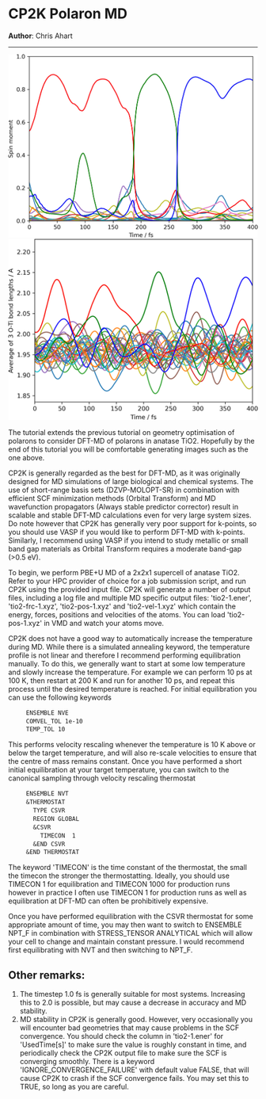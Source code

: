 # CP2K Polaron MD

__Author__: Chris Ahart
-- -

![Hole polaron](https://github.com/LiuTheoryLab/wiki_cp2k/blob/main/tio2/anatase/cell-221/md/neutral-4hours-100k-COMVEL_TO-1e-10-TEMPTOL-10-200k-300k-dz-400k-500k-csvr-timecon-1-COMVEL_TO-1e-10-nvt-u-3.5-hole-timestep-1.0-o-3.5-ti-0/hirshfeld_spin_all.png)
![Hole polaron](https://github.com/LiuTheoryLab/wiki_cp2k/blob/main/tio2/anatase/cell-221/md/neutral-4hours-100k-COMVEL_TO-1e-10-TEMPTOL-10-200k-300k-dz-400k-500k-csvr-timecon-1-COMVEL_TO-1e-10-nvt-u-3.5-hole-timestep-1.0-o-3.5-ti-0/bond_lengths_average.png)

The tutorial extends the previous tutorial on geometry optimisation of polarons to consider DFT-MD of polarons in anatase TiO2. Hopefully by the end of this tutorial you will be comfortable generating images such as the one above.

CP2K is generally regarded as the best for DFT-MD, as it was originally designed for MD simulations of large biological and chemical systems. The use of short-range basis sets (DZVP-MOLOPT-SR) in combination with efficient SCF minimization methods (Orbital Transform) and MD wavefunction propagators (Always stable predictor corrector) result in scalable and stable DFT-MD calculations even for very large system sizes. Do note however that CP2K has generally very poor support for k-points, so you should use VASP if you would like to perform DFT-MD with k-points. Similarly, I recommend using VASP if you intend to study metallic or small band gap materials as Orbital Transform requires a moderate band-gap (>0.5 eV). 

To begin, we perform PBE+U MD of a 2x2x1 supercell of anatase TiO2. Refer to your HPC provider of choice for a job submission script, and run CP2K using the provided input file. CP2K will generate a number of output files, including a log file and multiple MD specific output files: 'tio2-1.ener', 'tio2-frc-1.xyz', 'tio2-pos-1.xyz' and 'tio2-vel-1.xyz' which contain the energy, forces, positions and velocities of the atoms. You can load 'tio2-pos-1.xyz' in VMD and watch your atoms move.

CP2K does not have a good way to automatically increase the temperature during MD. While there is a simulated annealing keyword, the temperature profile is not linear and therefore I recommend performing equilibration manually. To do this, we generally want to start at some low temperature and slowly increase the temperature. For example we can perform 10 ps at 100 K, then restart at 200 K and run for another 10 ps, and repeat this process until the desired temperature is reached. For initial equilibration you can use the following keywords
```txt
     ENSEMBLE NVE
     COMVEL_TOL 1e-10
     TEMP_TOL 10
```
This performs velocity rescaling whenever the temperature is 10 K above or below the target temperature, and will also re-scale velocities to ensure that the centre of mass remains constant. Once you have performed a short initial equilibration at your target temperature, you can switch to the canonical sampling through velocity rescaling thermostat
```txt
     ENSEMBLE NVT
     &THERMOSTAT
       TYPE CSVR
       REGION GLOBAL
       &CSVR
         TIMECON  1
       &END CSVR
     &END THERMOSTAT
```

The keyword 'TIMECON' is  the time constant of the thermostat, the small the timecon the stronger the thermostatting. Ideally, you should use TIMECON 1 for equilibration and TIMECON 1000 for production runs however in practice I often use TIMECON 1 for production runs as well as equilibration at DFT-MD can often be prohibitively expensive.

Once you have performed equilibration with the CSVR thermostat for some appropriate amount of time, you may then want to switch to ENSEMBLE NPT_F in combination with STRESS_TENSOR ANALYTICAL which will allow your cell to change and maintain constant pressure. I would recommend first equilibrating with NVT and then switching to NPT_F.

## Other remarks:
1. The timestep 1.0 fs is generally suitable for most systems. Increasing this to 2.0 is possible, but may cause a decrease in accuracy and MD stability. 
2. MD stability in CP2K is generally good. However, very occasionally you will encounter bad geometries that may cause problems in the SCF convergence. You should check the column in 'tio2-1.ener' for 'UsedTime[s]' to make sure the value is roughly constant in time, and periodically check the CP2K output file to make sure the SCF is converging smoothly. There is a keyword 'IGNORE_CONVERGENCE_FAILURE' with default value FALSE, that will cause CP2K to crash if the SCF convergence fails. You may set this to TRUE, so long as you are careful. 